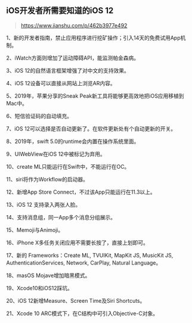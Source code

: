
## iOS开发者所需要知道的iOS 12

> https://www.jianshu.com/p/462b3977e492

1、新的开发者指南，禁止应用程序进行挖矿操作；引入14天的免费试用App机制。

2、iWatch方面则增加了运动障碍API，能监测帕金森病。

3、iOS 12的自然语言框架增强了对中文的支持效果。

4、iOS 12设备可以直接从网站上浏览AR内容。

5、2019年，苹果分享的Sneak Peak新工具将能够更高效地把iOS应用移植到Mac中。

6、短信验证码的自动填充。

7、iOS 12可以选择是否自动更新了。在软件更新处有个自动更新的开关。

8、2019年，swift 5.0的runtime会内置在操作系统里面。

9、UIWebView在iOS 12中被标记为弃用。

10、create ML只能运行在Swift中，不能运行在OC。

11、siri将作为Workflow的启动器。

12、新增App Store Connect，不过该App只能运行在11.3以上。

13、iOS 12 支持录入两张人脸。

14、支持消息组，同一App多个消息分组展示。

15、Memoji与Animoji。

16、iPhone X多任务关闭应用不需要长按了，直接上划即可。

17、新的 Frameworks：Create ML, TVUIKit, MapKit JS, MusicKit JS, AuthenticationServices, Network, CarPlay, Natural Language。

18、masOS Mojave增加暗黑模式。

19、Xcode10和iOS12踩坑。

20、iOS 12新增Measure、Screen Time及Siri Shortcuts。

21、Xcode 10 ARC模式下，在C结构中可引入Objective-C对象。
